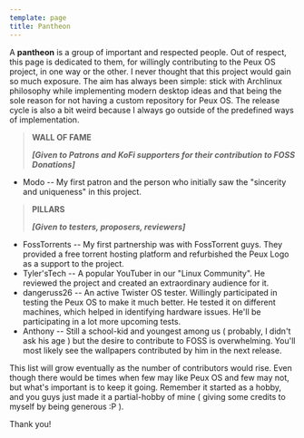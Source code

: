```yaml
---
template: page
title: Pantheon
---
```

A **pantheon** is a group of important and respected people. Out of respect, this page is dedicated to them, for willingly contributing to the Peux OS project, in one way or the other. I never thought that this project would gain so much exposure. The aim has always been simple: stick with Archlinux philosophy while implementing modern desktop ideas and that being the sole reason for not having a custom repository for Peux OS. The release cycle is also a bit weird because I always go outside of the predefined ways of implementation.

> **WALL OF FAME**
>
> ***\[Given to Patrons and KoFi supporters for their contribution to FOSS Donations]***

*   Modo -- My first patron and the person who initially saw the "sincerity and uniqueness" in this project.

> **PILLARS**
>
> ***\[Given to testers, proposers, reviewers]***

*   FossTorrents -- My first partnership was with FossTorrent guys. They provided a free torrent hosting platform and refurbished the Peux Logo as a support to the project.
*   Tyler'sTech -- A popular YouTuber in our "Linux Community". He reviewed the project and created an extraordinary audience for it.
*   dangeruss26 -- An active Twister OS tester.  Willingly participated in testing the Peux OS to make it much better. He tested it on different machines, which helped in identifying hardware issues. He'll be participating in a lot more upcoming tests.
*   Anthony -- Still a school-kid and youngest among us ( probably, I didn't ask his age ) but the desire to contribute to FOSS is overwhelming. You'll most likely see the wallpapers contributed by him in the next release.

This list will grow eventually as the number of contributors would rise. Even though there would be times when few may like Peux OS and few may not, but what's important is to keep it going. Remember it started as a hobby, and you guys just made it a partial-hobby of mine ( giving some credits to myself by being generous :P ).

Thank you!
